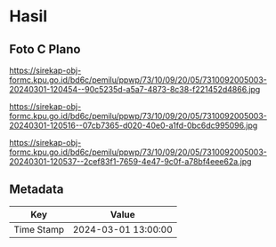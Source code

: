 # Hasil

## Foto C Plano

https://sirekap-obj-formc.kpu.go.id/bd6c/pemilu/ppwp/73/10/09/20/05/7310092005003-20240301-120454--90c5235d-a5a7-4873-8c38-f221452d4866.jpg

https://sirekap-obj-formc.kpu.go.id/bd6c/pemilu/ppwp/73/10/09/20/05/7310092005003-20240301-120516--07cb7365-d020-40e0-a1fd-0bc6dc995096.jpg

https://sirekap-obj-formc.kpu.go.id/bd6c/pemilu/ppwp/73/10/09/20/05/7310092005003-20240301-120537--2cef83f1-7659-4e47-9c0f-a78bf4eee62a.jpg


## Metadata

| Key        | Value               |
| ---------- | ------------------- |
| Time Stamp | 2024-03-01 13:00:00 |



